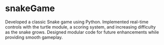 # snakeGame
Developed a classic Snake game using Python. Implemented real-time controls with the turtle module, a scoring system, and increasing difficulty as the snake grows. Designed modular code for future enhancements while providing smooth gameplay.
